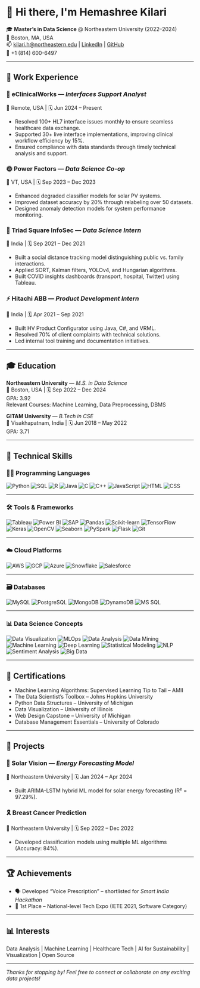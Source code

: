 # 👋 Hi there, I'm Hemashree Kilari

🎓 **Master’s in Data Science** @ Northeastern University (2022–2024)  
📍 Boston, MA, USA  
📫 kilari.h@northeastern.edu | [LinkedIn](#) | [GitHub](#)  
📱 +1 (814) 600-6497  

---

## 💼 Work Experience

### 🏥 eClinicalWorks — *Interfaces Support Analyst*  
📍 Remote, USA | 🗓 Jun 2024 – Present  
- Resolved 100+ HL7 interface issues monthly to ensure seamless healthcare data exchange.  
- Supported 30+ live interface implementations, improving clinical workflow efficiency by 15%.  
- Ensured compliance with data standards through timely technical analysis and support.

### 🌞 Power Factors — *Data Science Co-op*  
📍 VT, USA | 🗓 Sep 2023 – Dec 2023  
- Enhanced degraded classifier models for solar PV systems.  
- Improved dataset accuracy by 20% through relabeling over 50 datasets.  
- Designed anomaly detection models for system performance monitoring.

### 🔐 Triad Square InfoSec — *Data Science Intern*  
📍 India | 🗓 Sep 2021 – Dec 2021  
- Built a social distance tracking model distinguishing public vs. family interactions.  
- Applied SORT, Kalman filters, YOLOv4, and Hungarian algorithms.  
- Built COVID insights dashboards (transport, hospital, Twitter) using Tableau.

### ⚡ Hitachi ABB — *Product Development Intern*  
📍 India | 🗓 Apr 2021 – Sep 2021  
- Built HV Product Configurator using Java, C#, and VRML.  
- Resolved 70% of client complaints with technical solutions.  
- Led internal tool training and documentation initiatives.

---

## 🎓 Education

**Northeastern University** — *M.S. in Data Science*  
📍 Boston, USA | 🗓 Sep 2022 – Dec 2024  
GPA: 3.92  
Relevant Courses: Machine Learning, Data Preprocessing, DBMS

**GITAM University** — *B.Tech in CSE*  
📍 Visakhapatnam, India | 🗓 Jun 2018 – May 2022  
GPA: 3.71  

---

## 🧠 Technical Skills

### 👨‍💻 Programming Languages  
![Python](https://img.shields.io/badge/-Python-3776AB?style=flat-square&logo=python&logoColor=white)
![SQL](https://img.shields.io/badge/-SQL-4479A1?style=flat-square&logo=mysql&logoColor=white)
![R](https://img.shields.io/badge/-R-276DC3?style=flat-square&logo=r&logoColor=white)
![Java](https://img.shields.io/badge/-Java-007396?style=flat-square&logo=java&logoColor=white)
![C](https://img.shields.io/badge/-C-00599C?style=flat-square&logo=c&logoColor=white)
![C++](https://img.shields.io/badge/-C++-00599C?style=flat-square&logo=c%2B%2B&logoColor=white)
![JavaScript](https://img.shields.io/badge/-JavaScript-F7DF1E?style=flat-square&logo=javascript&logoColor=black)
![HTML](https://img.shields.io/badge/-HTML5-E34F26?style=flat-square&logo=html5&logoColor=white)
![CSS](https://img.shields.io/badge/-CSS3-1572B6?style=flat-square&logo=css3&logoColor=white)

---

### 🛠 Tools & Frameworks  
![Tableau](https://img.shields.io/badge/-Tableau-E97627?style=flat-square&logo=tableau&logoColor=white)
![Power BI](https://img.shields.io/badge/-PowerBI-F2C811?style=flat-square&logo=powerbi&logoColor=black)
![SAP](https://img.shields.io/badge/-SAP-0FAAFF?style=flat-square&logo=sap&logoColor=white)
![Pandas](https://img.shields.io/badge/-Pandas-150458?style=flat-square&logo=pandas&logoColor=white)
![Scikit-learn](https://img.shields.io/badge/-Scikit--learn-F7931E?style=flat-square&logo=scikit-learn&logoColor=white)
![TensorFlow](https://img.shields.io/badge/-TensorFlow-FF6F00?style=flat-square&logo=tensorflow&logoColor=white)
![Keras](https://img.shields.io/badge/-Keras-D00000?style=flat-square&logo=keras&logoColor=white)
![OpenCV](https://img.shields.io/badge/-OpenCV-5C3EE8?style=flat-square&logo=opencv&logoColor=white)
![Seaborn](https://img.shields.io/badge/-Seaborn-2D3F50?style=flat-square)
![PySpark](https://img.shields.io/badge/-PySpark-E25A1C?style=flat-square&logo=apachespark&logoColor=white)
![Flask](https://img.shields.io/badge/-Flask-000000?style=flat-square&logo=flask&logoColor=white)
![Git](https://img.shields.io/badge/-Git-F05032?style=flat-square&logo=git&logoColor=white)

---

### ☁️ Cloud Platforms  
![AWS](https://img.shields.io/badge/-AWS-232F3E?style=flat-square&logo=amazonaws&logoColor=white)
![GCP](https://img.shields.io/badge/-Google%20Cloud-4285F4?style=flat-square&logo=googlecloud&logoColor=white)
![Azure](https://img.shields.io/badge/-Azure-0078D4?style=flat-square&logo=microsoftazure&logoColor=white)
![Snowflake](https://img.shields.io/badge/-Snowflake-56B9DA?style=flat-square&logo=snowflake&logoColor=white)
![Salesforce](https://img.shields.io/badge/-Salesforce-00A1E0?style=flat-square&logo=salesforce&logoColor=white)

---

### 🗃 Databases  
![MySQL](https://img.shields.io/badge/-MySQL-4479A1?style=flat-square&logo=mysql&logoColor=white)
![PostgreSQL](https://img.shields.io/badge/-PostgreSQL-336791?style=flat-square&logo=postgresql&logoColor=white)
![MongoDB](https://img.shields.io/badge/-MongoDB-47A248?style=flat-square&logo=mongodb&logoColor=white)
![DynamoDB](https://img.shields.io/badge/-DynamoDB-4053D6?style=flat-square&logo=amazondynamodb&logoColor=white)
![MS SQL](https://img.shields.io/badge/-MS%20SQL-CC2927?style=flat-square&logo=microsoftsqlserver&logoColor=white)

---

### 📊 Data Science Concepts  
![Data Visualization](https://img.shields.io/badge/-Data%20Visualization-4E8EE5?style=flat-square)
![MLOps](https://img.shields.io/badge/-MLOps-1572B6?style=flat-square)
![Data Analysis](https://img.shields.io/badge/-Data%20Analysis-1A73E8?style=flat-square)
![Data Mining](https://img.shields.io/badge/-Data%20Mining-FF7043?style=flat-square)
![Machine Learning](https://img.shields.io/badge/-Machine%20Learning-FF6F00?style=flat-square)
![Deep Learning](https://img.shields.io/badge/-Deep%20Learning-8E44AD?style=flat-square)
![Statistical Modeling](https://img.shields.io/badge/-Statistical%20Modeling-007396?style=flat-square)
![NLP](https://img.shields.io/badge/-NLP-FF5252?style=flat-square)
![Sentiment Analysis](https://img.shields.io/badge/-Sentiment%20Analysis-9C27B0?style=flat-square)
![Big Data](https://img.shields.io/badge/-Big%20Data-3E2723?style=flat-square)

---

## 📜 Certifications

- Machine Learning Algorithms: Supervised Learning Tip to Tail – AMII  
- The Data Scientist’s Toolbox – Johns Hopkins University  
- Python Data Structures – University of Michigan  
- Data Visualization – University of Illinois  
- Web Design Capstone – University of Michigan  
- Database Management Essentials – University of Colorado  

---

## 🧪 Projects

### 🔆 Solar Vision — *Energy Forecasting Model*  
📍 Northeastern University | 🗓 Jan 2024 – Apr 2024  
- Built ARIMA-LSTM hybrid ML model for solar energy forecasting (R² = 97.29%).

### 🎗 Breast Cancer Prediction  
📍 Northeastern University | 🗓 Sep 2022 – Dec 2022  
- Developed classification models using multiple ML algorithms (Accuracy: 84%).

---

## 🏆 Achievements

- 🗣 Developed “Voice Prescription” – shortlisted for *Smart India Hackathon*  
- 🥇 1st Place – National-level Tech Expo (IETE 2021, Software Category)  

---

## 📊 Interests

Data Analysis | Machine Learning | Healthcare Tech | AI for Sustainability | Visualization | Open Source

---

_Thanks for stopping by! Feel free to connect or collaborate on any exciting data projects!_
